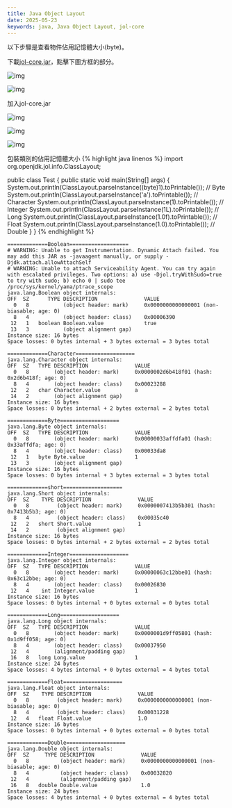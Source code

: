 ```yaml
---
title: Java Object Layout
date: 2025-05-23
keywords: java, Java Object Layout, jol-core
---
```

以下步驟是查看物件佔用記憶體大小(byte)。

下載[jol-core.jar](https://mvnrepository.com/artifact/org.openjdk.jol/jol-core/0.17)，點擊下圖方框的部分。

![img]({{site.imgurl}}/java/jol-core.png)

![img]({{site.imgurl}}/java/sdk1.png)

加入jol-core.jar

![img]({{site.imgurl}}/java/module_add1.png)

![img]({{site.imgurl}}/java/module_add2.png)

![img]({{site.imgurl}}/java/module_add3.png)

包裝類別的佔用記憶體大小
{% highlight java linenos %}
import org.openjdk.jol.info.ClassLayout;

public class Test {
  public static void main(String[] args) {
    System.out.println(ClassLayout.parseInstance((byte)1).toPrintable());      // Byte
    System.out.println(ClassLayout.parseInstance('a').toPrintable());         // Character
    System.out.println(ClassLayout.parseInstance(1).toPrintable());           // Integer
    System.out.println(ClassLayout.parseInstance(1L).toPrintable());          // Long
    System.out.println(ClassLayout.parseInstance(1.0f).toPrintable());       // Float
    System.out.println(ClassLayout.parseInstance(1.0).toPrintable());        // Double
  }
}
{% endhighlight %}
```
=============Boolean===================
# WARNING: Unable to get Instrumentation. Dynamic Attach failed. You may add this JAR as -javaagent manually, or supply -Djdk.attach.allowAttachSelf
# WARNING: Unable to attach Serviceability Agent. You can try again with escalated privileges. Two options: a) use -Djol.tryWithSudo=true to try with sudo; b) echo 0 | sudo tee /proc/sys/kernel/yama/ptrace_scope
java.lang.Boolean object internals:
OFF  SZ      TYPE DESCRIPTION               VALUE
  0   8           (object header: mark)     0x0000000000000001 (non-biasable; age: 0)
  8   4           (object header: class)    0x00006390
 12   1   boolean Boolean.value             true
 13   3           (object alignment gap)    
Instance size: 16 bytes
Space losses: 0 bytes internal + 3 bytes external = 3 bytes total

=============Character===================
java.lang.Character object internals:
OFF  SZ   TYPE DESCRIPTION               VALUE
  0   8        (object header: mark)     0x0000002d6b418f01 (hash: 0x2d6b418f; age: 0)
  8   4        (object header: class)    0x00023288
 12   2   char Character.value           a
 14   2        (object alignment gap)    
Instance size: 16 bytes
Space losses: 0 bytes internal + 2 bytes external = 2 bytes total

=============Byte===================
java.lang.Byte object internals:
OFF  SZ   TYPE DESCRIPTION               VALUE
  0   8        (object header: mark)     0x00000033affdfa01 (hash: 0x33affdfa; age: 0)
  8   4        (object header: class)    0x00033da8
 12   1   byte Byte.value                1
 13   3        (object alignment gap)    
Instance size: 16 bytes
Space losses: 0 bytes internal + 3 bytes external = 3 bytes total

=============short===================
java.lang.Short object internals:
OFF  SZ    TYPE DESCRIPTION               VALUE
  0   8         (object header: mark)     0x0000007413b5b301 (hash: 0x7413b5b3; age: 0)
  8   4         (object header: class)    0x00035c40
 12   2   short Short.value               1
 14   2         (object alignment gap)    
Instance size: 16 bytes
Space losses: 0 bytes internal + 2 bytes external = 2 bytes total

=============Integer===================
java.lang.Integer object internals:
OFF  SZ   TYPE DESCRIPTION               VALUE
  0   8        (object header: mark)     0x00000063c12bbe01 (hash: 0x63c12bbe; age: 0)
  8   4        (object header: class)    0x00026830
 12   4    int Integer.value             1
Instance size: 16 bytes
Space losses: 0 bytes internal + 0 bytes external = 0 bytes total

=============Long===================
java.lang.Long object internals:
OFF  SZ   TYPE DESCRIPTION               VALUE
  0   8        (object header: mark)     0x0000001d9ff05801 (hash: 0x1d9ff058; age: 0)
  8   4        (object header: class)    0x00037950
 12   4        (alignment/padding gap)   
 16   8   long Long.value                1
Instance size: 24 bytes
Space losses: 4 bytes internal + 0 bytes external = 4 bytes total

=============Float===================
java.lang.Float object internals:
OFF  SZ    TYPE DESCRIPTION               VALUE
  0   8         (object header: mark)     0x0000000000000001 (non-biasable; age: 0)
  8   4         (object header: class)    0x00031228
 12   4   float Float.value               1.0
Instance size: 16 bytes
Space losses: 0 bytes internal + 0 bytes external = 0 bytes total

=============Double===================
java.lang.Double object internals:
OFF  SZ     TYPE DESCRIPTION               VALUE
  0   8          (object header: mark)     0x0000000000000001 (non-biasable; age: 0)
  8   4          (object header: class)    0x00032820
 12   4          (alignment/padding gap)   
 16   8   double Double.value              1.0
Instance size: 24 bytes
Space losses: 4 bytes internal + 0 bytes external = 4 bytes total

```